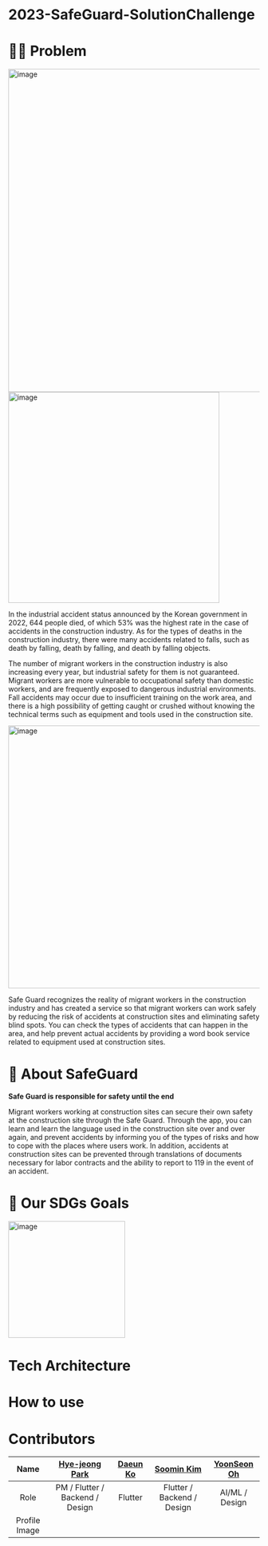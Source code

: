 # 2023-SafeGuard-SolutionChallenge

# 👷‍♂️ Problem
<img width="648" alt="image" src="https://user-images.githubusercontent.com/101170415/231518658-54a1391e-0e05-484e-b056-9445e64f4115.png">

<img width="423" alt="image" src="https://user-images.githubusercontent.com/101170415/231520438-39924dea-8c02-4f33-859f-672fa2978145.png">


In the industrial accident status announced by the Korean government in 2022, 644 people died, of which 53% was the highest rate in the case of accidents in the construction industry. As for the types of deaths in the construction industry, there were many accidents related to falls, such as death by falling, death by falling, and death by falling objects.

The number of migrant workers in the construction industry is also increasing every year, but industrial safety for them is not guaranteed. Migrant workers are more vulnerable to occupational safety than domestic workers, and are frequently exposed to dangerous industrial environments. Fall accidents may occur due to insufficient training on the work area, and there is a high possibility of getting caught or crushed without knowing the technical terms such as equipment and tools used in the construction site.


<img width="527" alt="image" src="https://user-images.githubusercontent.com/101170415/231518453-6fbe6743-c22d-434e-96ea-f2b895036138.png">

Safe Guard recognizes the reality of migrant workers in the construction industry and has created a service so that migrant workers can work safely by reducing the risk of accidents at construction sites and eliminating safety blind spots. You can check the types of accidents that can happen in the area, and help prevent actual accidents by providing a word book service related to equipment used at construction sites.

# 🦺 About SafeGuard


<b>Safe Guard is responsible for safety until the end</b><br>

Migrant workers working at construction sites can secure their own safety at the construction site through the Safe Guard. Through the app, you can learn and learn the language used in the construction site over and over again, and prevent accidents by informing you of the types of risks and how to cope with the places where users work. In addition, accidents at construction sites can be prevented through translations of documents necessary for labor contracts and the ability to report to 119 in the event of an accident.

# 📌 Our SDGs Goals

<img width="234" alt="image" src="https://user-images.githubusercontent.com/101170415/231507874-6e0dc8a4-9182-4112-9639-dbc8666f464c.png">

# Tech Architecture

# How to use

# Contributors
|Name|[Hye-jeong Park ](https://github.com/Queue-ri)|[Daeun Ko](https://github.com/jeong-1)|[Soomin Kim](https://github.com/chaeeun-Han)|[YoonSeon Oh](https://github.com/sunnny17)|
|:---:|:---:|:---:|:---:|:---:|
|Role|PM / Flutter / Backend / Design|Flutter|Flutter / Backend / Design|AI/ML / Design|
|Profile Image|

